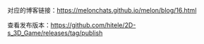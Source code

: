 对应的博客链接：https://melonchats.github.io/melon/blog/16.html

查看发布版本：https://github.com/hitele/2D-s_3D_Game/releases/tag/publish
